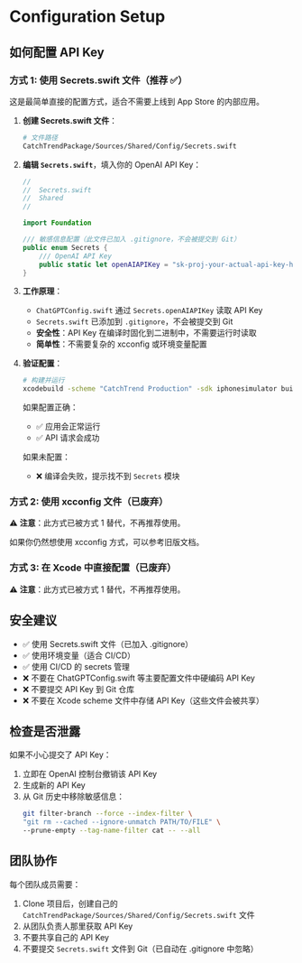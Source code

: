 # Configuration Setup

## 如何配置 API Key

### 方式 1: 使用 Secrets.swift 文件（推荐 ✅）

这是最简单直接的配置方式，适合不需要上线到 App Store 的内部应用。

1. **创建 Secrets.swift 文件**：
   ```bash
   # 文件路径
   CatchTrendPackage/Sources/Shared/Config/Secrets.swift
   ```

2. **编辑 `Secrets.swift`**，填入你的 OpenAI API Key：
   ```swift
   //
   //  Secrets.swift
   //  Shared
   //

   import Foundation

   /// 敏感信息配置（此文件已加入 .gitignore，不会被提交到 Git）
   public enum Secrets {
       /// OpenAI API Key
       public static let openAIAPIKey = "sk-proj-your-actual-api-key-here"
   }
   ```

3. **工作原理**：
   - `ChatGPTConfig.swift` 通过 `Secrets.openAIAPIKey` 读取 API Key
   - `Secrets.swift` 已添加到 `.gitignore`，不会被提交到 Git
   - **安全性**：API Key 在编译时固化到二进制中，不需要运行时读取
   - **简单性**：不需要复杂的 xcconfig 或环境变量配置

4. **验证配置**：
   ```bash
   # 构建并运行
   xcodebuild -scheme "CatchTrend Production" -sdk iphonesimulator build
   ```

   如果配置正确：
   - ✅ 应用会正常运行
   - ✅ API 请求会成功

   如果未配置：
   - ❌ 编译会失败，提示找不到 `Secrets` 模块

### 方式 2: 使用 xcconfig 文件（已废弃）

⚠️ **注意**：此方式已被方式 1 替代，不再推荐使用。

如果你仍然想使用 xcconfig 方式，可以参考旧版文档。

### 方式 3: 在 Xcode 中直接配置（已废弃）

⚠️ **注意**：此方式已被方式 1 替代，不再推荐使用。

## 安全建议

- ✅ 使用 Secrets.swift 文件（已加入 .gitignore）
- ✅ 使用环境变量（适合 CI/CD）
- ✅ 使用 CI/CD 的 secrets 管理
- ❌ 不要在 ChatGPTConfig.swift 等主要配置文件中硬编码 API Key
- ❌ 不要提交 API Key 到 Git 仓库
- ❌ 不要在 Xcode scheme 文件中存储 API Key（这些文件会被共享）

## 检查是否泄露

如果不小心提交了 API Key：

1. 立即在 OpenAI 控制台撤销该 API Key
2. 生成新的 API Key
3. 从 Git 历史中移除敏感信息：
   ```bash
   git filter-branch --force --index-filter \
   "git rm --cached --ignore-unmatch PATH/TO/FILE" \
   --prune-empty --tag-name-filter cat -- --all
   ```

## 团队协作

每个团队成员需要：
1. Clone 项目后，创建自己的 `CatchTrendPackage/Sources/Shared/Config/Secrets.swift` 文件
2. 从团队负责人那里获取 API Key
3. 不要共享自己的 API Key
4. 不要提交 `Secrets.swift` 文件到 Git（已自动在 .gitignore 中忽略）
